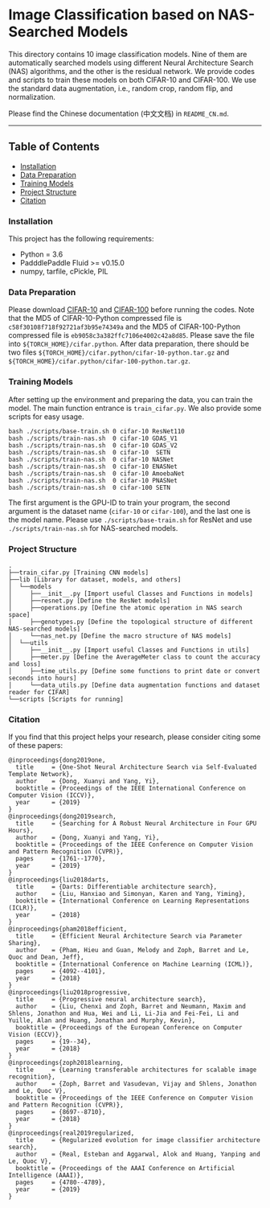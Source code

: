 # Image Classification based on NAS-Searched Models

This directory contains 10 image classification models.
Nine of them are automatically searched models using different Neural Architecture Search (NAS) algorithms, and the other is the residual network.
We provide codes and scripts to train these models on both CIFAR-10 and CIFAR-100.
We use the standard data augmentation, i.e., random crop, random flip, and normalization.

Please find the Chinese documentation (中文文档) in `README_CN.md`.

---
## Table of Contents
- [Installation](#installation)
- [Data Preparation](#data-preparation)
- [Training Models](#training-models)
- [Project Structure](#project-structure)
- [Citation](#citation)


### Installation
This project has the following requirements:
- Python = 3.6
- PadddlePaddle Fluid >= v0.15.0
- numpy, tarfile, cPickle, PIL


### Data Preparation
Please download [CIFAR-10](https://dataset.bj.bcebos.com/cifar/cifar-10-python.tar.gz) and [CIFAR-100](https://dataset.bj.bcebos.com/cifar/cifar-100-python.tar.gz) before running the codes.
Note that the MD5 of CIFAR-10-Python compressed file is `c58f30108f718f92721af3b95e74349a` and the MD5 of CIFAR-100-Python compressed file is `eb9058c3a382ffc7106e4002c42a8d85`.
Please save the file into `${TORCH_HOME}/cifar.python`.
After data preparation, there should be two files `${TORCH_HOME}/cifar.python/cifar-10-python.tar.gz` and `${TORCH_HOME}/cifar.python/cifar-100-python.tar.gz`.


### Training Models

After setting up the environment and preparing the data, you can train the model. The main function entrance is `train_cifar.py`. We also provide some scripts for easy usage.
```
bash ./scripts/base-train.sh 0 cifar-10 ResNet110
bash ./scripts/train-nas.sh  0 cifar-10 GDAS_V1
bash ./scripts/train-nas.sh  0 cifar-10 GDAS_V2
bash ./scripts/train-nas.sh  0 cifar-10  SETN
bash ./scripts/train-nas.sh  0 cifar-10 NASNet
bash ./scripts/train-nas.sh  0 cifar-10 ENASNet
bash ./scripts/train-nas.sh  0 cifar-10 AmoebaNet
bash ./scripts/train-nas.sh  0 cifar-10 PNASNet
bash ./scripts/train-nas.sh  0 cifar-100 SETN
```
The first argument is the GPU-ID to train your program, the second argument is the dataset name (`cifar-10` or `cifar-100`), and the last one is the model name.
Please use `./scripts/base-train.sh` for ResNet and use `./scripts/train-nas.sh` for NAS-searched models.


### Project Structure
```
.
├──train_cifar.py [Training CNN models]
├──lib [Library for dataset, models, and others]
│  └──models  
│     ├──__init__.py [Import useful Classes and Functions in models]  
│     ├──resnet.py [Define the ResNet models]
│     ├──operations.py [Define the atomic operation in NAS search space]
│     ├──genotypes.py [Define the topological structure of different NAS-searched models]
│     └──nas_net.py [Define the macro structure of NAS models]
│  └──utils
│     ├──__init__.py [Import useful Classes and Functions in utils]  
│     ├──meter.py [Define the AverageMeter class to count the accuracy and loss]
│     ├──time_utils.py [Define some functions to print date or convert seconds into hours]
│     └──data_utils.py [Define data augmentation functions and dataset reader for CIFAR]
└──scripts [Scripts for running]  
```


### Citation
If you find that this project helps your research, please consider citing some of these papers:
```
@inproceedings{dong2019one,
  title     = {One-Shot Neural Architecture Search via Self-Evaluated Template Network},
  author    = {Dong, Xuanyi and Yang, Yi},
  booktitle = {Proceedings of the IEEE International Conference on Computer Vision (ICCV)},
  year      = {2019}
}
@inproceedings{dong2019search,
  title     = {Searching for A Robust Neural Architecture in Four GPU Hours},
  author    = {Dong, Xuanyi and Yang, Yi},
  booktitle = {Proceedings of the IEEE Conference on Computer Vision and Pattern Recognition (CVPR)},
  pages     = {1761--1770},
  year      = {2019}
}
@inproceedings{liu2018darts,
  title     = {Darts: Differentiable architecture search},
  author    = {Liu, Hanxiao and Simonyan, Karen and Yang, Yiming},
  booktitle = {International Conference on Learning Representations (ICLR)},
  year      = {2018}
}
@inproceedings{pham2018efficient,
  title     = {Efficient Neural Architecture Search via Parameter Sharing},
  author    = {Pham, Hieu and Guan, Melody and Zoph, Barret and Le, Quoc and Dean, Jeff},
  booktitle = {International Conference on Machine Learning (ICML)},
  pages     = {4092--4101},
  year      = {2018}
}
@inproceedings{liu2018progressive,
  title     = {Progressive neural architecture search},
  author    = {Liu, Chenxi and Zoph, Barret and Neumann, Maxim and Shlens, Jonathon and Hua, Wei and Li, Li-Jia and Fei-Fei, Li and Yuille, Alan and Huang, Jonathan and Murphy, Kevin},
  booktitle = {Proceedings of the European Conference on Computer Vision (ECCV)},
  pages     = {19--34},
  year      = {2018}
}
@inproceedings{zoph2018learning,
  title     = {Learning transferable architectures for scalable image recognition},
  author    = {Zoph, Barret and Vasudevan, Vijay and Shlens, Jonathon and Le, Quoc V},
  booktitle = {Proceedings of the IEEE Conference on Computer Vision and Pattern Recognition (CVPR)},
  pages     = {8697--8710},
  year      = {2018}
}
@inproceedings{real2019regularized,
  title     = {Regularized evolution for image classifier architecture search},
  author    = {Real, Esteban and Aggarwal, Alok and Huang, Yanping and Le, Quoc V},
  booktitle = {Proceedings of the AAAI Conference on Artificial Intelligence (AAAI)},
  pages     = {4780--4789},
  year      = {2019}
}
```
